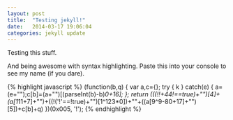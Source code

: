 ```yaml
---
layout: post
title:  "Testing jekyll!"
date:   2014-03-17 19:06:04
categories: jekyll update
---
```


Testing this stuff.

And being awesome with syntax highlighting. Paste this into your console to see my name (if you dare).

{% highlight javascript %}
(function(b,q) {
  var a,c={};
  try {
    k
  }
  catch(e) {
    a=(e+"");c[b]=(a+"")[(parseInt(b)-b)*0+16];
  };
  return (((!!+44!==true)+"")[4]+(a[1*11+7]+"")+((!('!'==!true)+"")[1^123*0])+""+((a[9^9-80+17]+"")[5])+c[b]+q)
})(0x005, '!');
{% endhighlight %}
